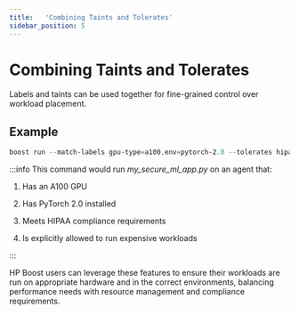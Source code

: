 ```yaml
---
title:   'Combining Taints and Tolerates'
sidebar_position: 5
---
```

# Combining Taints and Tolerates

Labels and taints can be used together for fine-grained control over workload placement. 

 
## Example 

```powershell
boost run --match-labels gpu-type=a100,env=pytorch-2.0 --tolerates hipaa-compliant=required,expensive-gpu=true my_secure_ml_app.py 
```
:::info
This command would run *my_secure_ml_app.py* on an agent that: 
 
1. Has an A100 GPU 

2. Has PyTorch 2.0 installed 

3. Meets HIPAA compliance requirements 

4. Is explicitly allowed to run expensive workloads 

:::

HP Boost users can leverage these features to ensure their workloads are run on appropriate hardware and in the correct environments, balancing performance needs with resource management and compliance requirements. 